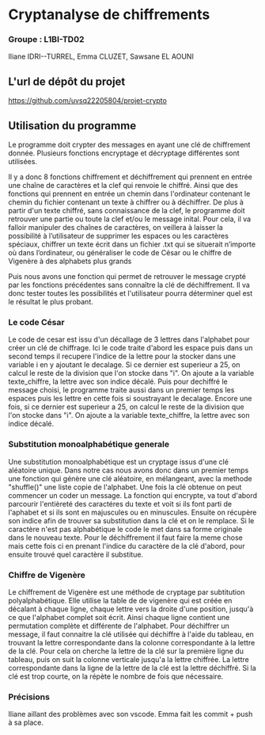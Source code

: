 # Cryptanalyse de chiffrements
### Groupe : L1BI-TD02
Iliane IDRI--TURREL,
Emma CLUZET,
Sawsane EL AOUNI

## L'url de dépôt du projet

https://github.com/uvsq22205804/projet-crypto

## Utilisation du programme

Le programme doit crypter des messages en ayant une clé de chiffrement donnée. Plusieurs fonctions encryptage et décryptage différentes sont utilisées. 

Il y a donc 8 fonctions chiffrement et déchiffrement qui prennent en entrée une chaîne de caractères et la clef qui renvoie le chiffré. Ainsi que des fonctions qui prennent en entrée un chemin dans l'ordinateur contenant le chemin du fichier contenant un texte à chiffrer ou à déchiffrer.
De plus à partir d'un texte chiffré, sans connaissance de la clef, le programme doit retrouver une partie ou toute la clef et/ou le message inital.
Pour cela, il va falloir manipuler des chaînes de caractères, on veillera à laisser la possibilité à l’utilisateur de supprimer les espaces ou les caractères spéciaux, chiffrer un texte écrit dans un fichier .txt qui se situerait n’importe où dans l’ordinateur, ou généraliser le code de César ou le chiffre de Vigenère à des alphabets plus grands

Puis nous avons une fonction qui permet de retrouver le message crypté par les fonctions précédentes sans connaître la clé de déchiffrement. Il va donc tester toutes les possibilités et l'utilisateur pourra déterminer quel est le résultat le plus probant.


### Le code César

Le  code de cesar est issu d'un décallage de 3 lettres dans l'alphabet pour créer un clé de chiffrage. Ici le code traite d'abord les espace puis dans un second temps il recupere l'indice de la lettre pour la stocker dans une variable i en y ajoutant le decalage. Si ce dernier est superieur a 25, on calcul le reste de la division que l'on stocke dans "i". On ajoute a la variable texte_chiffre, la lettre avec son indice décalé.
Puis pour dechiffré le message choisi, le programme traite aussi dans un premier temps les espaces puis les lettre en cette fois si soustrayant le decalage. Encore une fois, si ce dernier est superieur a 25, on calcul le reste de la division que l'on stocke dans "i". On ajoute a la variable texte_chiffre, la lettre avec son indice décalé.


### Substitution monoalphabétique generale

Une substitution monoalphabétique est un cryptage issus d'une clé aléatoire unique. Dans notre cas nous avons donc dans un premier temps une fonction qui génère une clé aléatoire, en mélangeant, avec la methode "shuffle()" une liste copie de l'alphabet. Une fois la clé obtenue on peut commencer un coder un message. La fonction qui encrypte, va tout d'abord parcourir l'entièreté des caractéres du texte et voit si ils font parti de l'aphabet et si ils sont en majuscules ou en minuscules. Ensuite on récupère son indice afin de trouver sa substitution dans la clé et on le remplace. Si le caractère n'est pas alphabétique le code le met dans sa forme originale dans le nouveau texte. Pour le déchiffrement il faut faire la meme chose mais cette fois ci en prenant l'indice du caractère de la clé d'abord, pour ensuite trouvé quel caractère il substitue.


### Chiffre de Vigenère

Le chiffrement de Vigenère est une méthode de cryptage par subtitution polyalphabétique. Elle utilise la table de de vigenère qui est créée en décalant à chaque ligne, chaque lettre vers la droite d'une position, jusqu'à ce que l'alphabet complet soit écrit.
Ainsi chaque ligne contient une permutation complète et différente de l'alphabet.
Pour déchiffrer un message, il faut connaitre la clé utilisée qui déchiffre à l'aide du tableau, en trouvant la lettre correspondante dans la colonne correspondante à la lettre de la clé. Pour cela on cherche la lettre de la clé sur la première ligne du tableau, puis on suit la colonne verticale jusqu'a la lettre chiffrée. La lettre correspondante dans la ligne de la lettre de la clé est la lettre déchiffré.
Si la clé est trop courte, on la répète le nombre de fois que nécessaire.

### Précisions
Iliane aillant des problèmes avec son vscode. Emma fait les commit + push à sa place.


